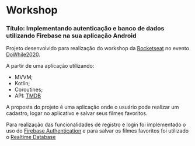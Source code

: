 # Workshop 

### Título: Implementando autenticação e banco de dados utilizando Firebase na sua aplicação Android

Projeto desenvolvido para realização do workshop da [Rocketseat](https://rocketseat.com.br/) no evento [DoWhile2020](https://dowhile.rocketseat.com.br/inscricao?utm_source=google&utm_medium=cpc&utm_term=00+Rocketseat&gclid=CjwKCAiA5IL-BRAzEiwA0lcWYoZ53ALYSmcMpTBUrrX8IH43Rcu_77LiSRX8wGPa7eQ7sqRUVnAY9RoCLGcQAvD_BwE).

A partir de uma aplicação utilizando:
- MVVM;
- Kotlin;
- Coroutines;
- API: [TMDB](https://developers.themoviedb.org/3/getting-started)

A proposta do projeto é uma aplicação onde o usuário pode realizar um cadastro, logar no aplicativo e salvar seus filmes favoritos.

Para realização das funcionalidades de registro e login foi implementado o uso do [Firebase Authentication](https://firebase.google.com/docs/auth?hl=pt-br)
e para salvar os filmes favoritos foi utilizado o [Realtime Database](https://firebase.google.com/docs/database?hl=pt-br)



